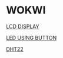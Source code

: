 # WOKWI

[LCD DISPLAY](https://wokwi.com/projects/356746453093293057)

[LED USING BUTTON](https://wokwi.com/projects/356745242510102529)

[DHT22](https://wokwi.com/projects/356720490959150081)
